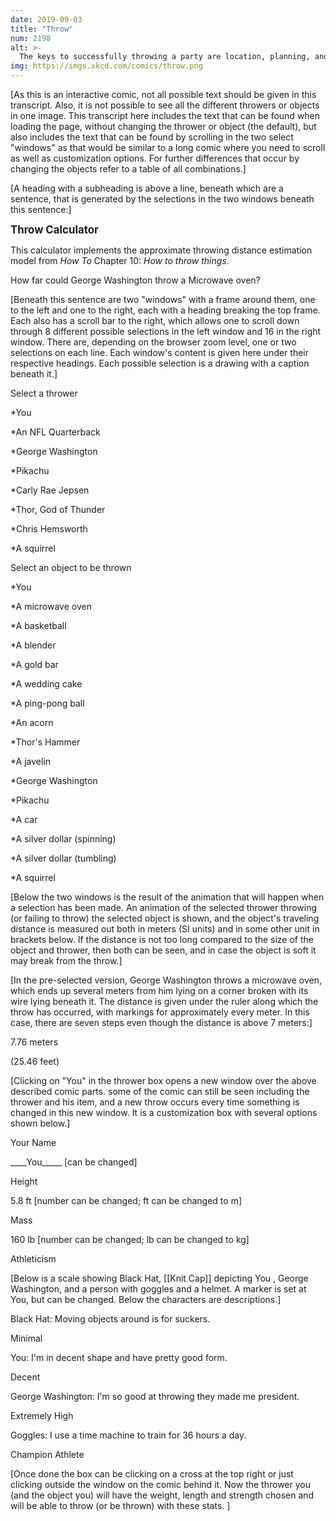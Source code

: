 ```yaml
---
date: 2019-09-03
title: "Throw"
num: 2198
alt: >-
  The keys to successfully throwing a party are location, planning, and one of those aircraft carrier steam catapults.
img: https://imgs.xkcd.com/comics/throw.png
---
```

[As this is an interactive comic, not all possible text should be given in this transcript. Also, it is not possible to see all the different throwers or objects in one image. This transcript here includes the text that can be found when loading the page, without changing the thrower or object (the default), but also includes the text that can be found by scrolling in the two select "windows" as that would be similar to a long comic where you need to scroll as well as customization options. For further differences that occur by changing the objects refer to a table of all combinations.]

[A heading with a subheading is above a line, beneath which are a sentence, that is generated by the selections in the two windows beneath this sentence:]

<big>**Throw Calculator**</big>

This calculator implements the approximate throwing distance estimation model from *How To* Chapter 10: *How to throw things*.

How far could George Washington throw a Microwave oven?

[Beneath this sentence are two "windows" with a frame around them, one to the left and one to the right, each with a heading breaking the top frame. Each also has a scroll bar to the right, which allows one to scroll down through 8 different possible selections in the left window and 16 in the right window. There are, depending on the browser zoom level, one or two selections on each line. Each window's content is given here under their respective headings. Each possible selection is a drawing with a caption beneath it.]

Select a thrower

\*You

\*An NFL Quarterback

\*George Washington

\*Pikachu

\*Carly Rae Jepsen

\*Thor, God of Thunder

\*Chris Hemsworth

\*A squirrel

Select an object to be thrown

\*You

\*A microwave oven

\*A basketball

\*A blender

\*A gold bar

\*A wedding cake

\*A ping-pong ball

\*An acorn

\*Thor's Hammer

\*A javelin

\*George Washington

\*Pikachu

\*A car

\*A silver dollar (spinning)

\*A silver dollar (tumbling)

\*A squirrel

[Below the two windows is the result of the animation that will happen when a selection has been made. An animation of the selected thrower throwing (or failing to throw) the selected object is shown, and the object's traveling distance is measured out both in meters (SI units) and in some other unit in brackets below. If the distance is not too long compared to the size of the object and thrower, then both can be seen, and in case the object is soft it may break from the throw.]

[In the pre-selected version, George Washington throws a microwave oven, which ends up several meters from him lying on a corner broken with its wire lying beneath it. The distance is given under the ruler along which the throw has occurred, with markings for approximately every meter. In this case, there are seven steps even though the distance is above 7 meters:]

7.76 meters

(25.46 feet)

[Clicking on "You" in the thrower box opens a new window over the above described comic parts. some of the comic can still be seen including the thrower and his item, and a new throw occurs every time something is changed in this new window. It is a customization box with several options shown below.]

Your Name

\_\_\_\_You\_\_\_\_\_ [can be changed]

Height

5.8 ft [number can be changed; ft can be changed to m]

Mass

160 lb [number can be changed; lb can be changed to kg]

Athleticism

[Below is a scale showing Black Hat, [[Knit Cap]] depicting You , George Washington, and a person with goggles and a helmet. A marker is set at You, but can be changed. Below the characters are descriptions.]

Black Hat: Moving objects around is for suckers.

Minimal

You: I'm in decent shape and have pretty good form.

Decent

George Washington: I'm so good at throwing they made me president.

Extremely High

Goggles: I use a time machine to train for 36 hours a day.

Champion Athlete

[Once done the box can be clicking on a cross at the top right or just clicking outside the window on the comic behind it. Now the thrower you (and the object you) will have the weight, length and strength chosen and will be able to throw (or be thrown) with these stats. ]